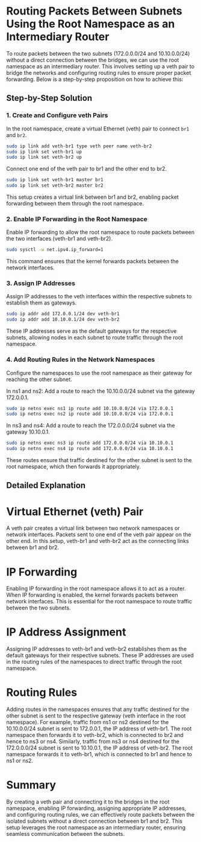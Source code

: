 # Routing Packets Between Subnets Using the Root Namespace as an Intermediary Router

To route packets between the two subnets (172.0.0.0/24 and 10.10.0.0/24) without a direct connection between the bridges, we can use the root namespace as an intermediary router. This involves setting up a veth pair to bridge the networks and configuring routing rules to ensure proper packet forwarding. Below is a step-by-step proposition on how to achieve this:

## Step-by-Step Solution

### 1. Create and Configure veth Pairs

In the root namespace, create a virtual Ethernet (veth) pair to connect `br1` and `br2`.
```bash
sudo ip link add veth-br1 type veth peer name veth-br2
sudo ip link set veth-br1 up
sudo ip link set veth-br2 up
```
Connect one end of the veth pair to br1 and the other end to br2.

```bash
sudo ip link set veth-br1 master br1
sudo ip link set veth-br2 master br2
```
This setup creates a virtual link between br1 and br2, enabling packet forwarding between them through the root namespace.

### 2. Enable IP Forwarding in the Root Namespace
Enable IP forwarding to allow the root namespace to route packets between the two interfaces (veth-br1 and veth-br2).

```bash
sudo sysctl -w net.ipv4.ip_forward=1
```
This command ensures that the kernel forwards packets between the network interfaces.

### 3. Assign IP Addresses
Assign IP addresses to the veth interfaces within the respective subnets to establish them as gateways.

```bash
sudo ip addr add 172.0.0.1/24 dev veth-br1
sudo ip addr add 10.10.0.1/24 dev veth-br2
```
These IP addresses serve as the default gateways for the respective subnets, allowing nodes in each subnet to route traffic through the root namespace.

### 4. Add Routing Rules in the Network Namespaces
Configure the namespaces to use the root namespace as their gateway for reaching the other subnet.

In ns1 and ns2: Add a route to reach the 10.10.0.0/24 subnet via the gateway 172.0.0.1.
```bash
sudo ip netns exec ns1 ip route add 10.10.0.0/24 via 172.0.0.1
sudo ip netns exec ns2 ip route add 10.10.0.0/24 via 172.0.0.1
```
In ns3 and ns4: Add a route to reach the 172.0.0.0/24 subnet via the gateway 10.10.0.1.
```bash
sudo ip netns exec ns3 ip route add 172.0.0.0/24 via 10.10.0.1
sudo ip netns exec ns4 ip route add 172.0.0.0/24 via 10.10.0.1
```
These routes ensure that traffic destined for the other subnet is sent to the root namespace, which then forwards it appropriately.

## Detailed Explanation

# Virtual Ethernet (veth) Pair
A veth pair creates a virtual link between two network namespaces or network interfaces. Packets sent to one end of the veth pair appear on the other end.
In this setup, veth-br1 and veth-br2 act as the connecting links between br1 and br2.

# IP Forwarding
Enabling IP forwarding in the root namespace allows it to act as a router. When IP forwarding is enabled, the kernel forwards packets between network interfaces.
This is essential for the root namespace to route traffic between the two subnets.

# IP Address Assignment
Assigning IP addresses to veth-br1 and veth-br2 establishes them as the default gateways for their respective subnets.
These IP addresses are used in the routing rules of the namespaces to direct traffic through the root namespace.

# Routing Rules
Adding routes in the namespaces ensures that any traffic destined for the other subnet is sent to the respective gateway (veth interface in the root namespace).
For example, traffic from ns1 or ns2 destined for the 10.10.0.0/24 subnet is sent to 172.0.0.1, the IP address of veth-br1. The root namespace then forwards it to veth-br2, which is connected to br2 and hence to ns3 or ns4.
Similarly, traffic from ns3 or ns4 destined for the 172.0.0.0/24 subnet is sent to 10.10.0.1, the IP address of veth-br2. The root namespace forwards it to veth-br1, which is connected to br1 and hence to ns1 or ns2.

# Summary
By creating a veth pair and connecting it to the bridges in the root namespace, enabling IP forwarding, assigning appropriate IP addresses, and configuring routing rules, we can effectively route packets between the isolated subnets without a direct connection between br1 and br2. This setup leverages the root namespace as an intermediary router, ensuring seamless communication between the subnets.
